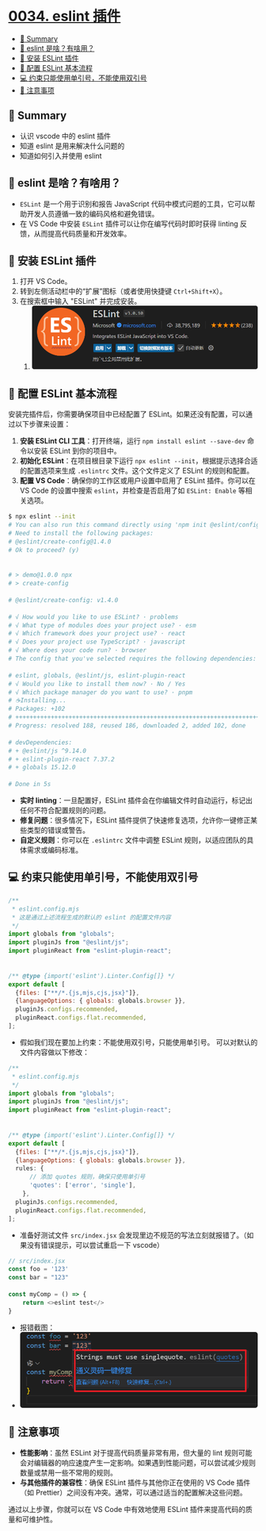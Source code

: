# [0034. eslint 插件](https://github.com/Tdahuyou/react/tree/main/0034.%20eslint%20%E6%8F%92%E4%BB%B6)

<!-- region:toc -->
- [📝 Summary](#-summary)
- [📒 eslint 是啥？有啥用？](#-eslint-是啥有啥用)
- [📒 安装 ESLint 插件](#-安装-eslint-插件)
- [📒 配置 ESLint 基本流程](#-配置-eslint-基本流程)
- [💻 约束只能使用单引号，不能使用双引号](#-约束只能使用单引号不能使用双引号)
- [📒 注意事项](#-注意事项)
<!-- endregion:toc -->

## 📝 Summary

- 认识 vscode 中的 eslint 插件
- 知道 eslint 是用来解决什么问题的
- 知道如何引入并使用 eslint

## 📒 eslint 是啥？有啥用？

- `ESLint` 是一个用于识别和报告 JavaScript 代码中模式问题的工具，它可以帮助开发人员遵循一致的编码风格和避免错误。
- 在 VS Code 中安装 `ESLint` 插件可以让你在编写代码时即时获得 linting 反馈，从而提高代码质量和开发效率。

## 📒 安装 ESLint 插件

1. 打开 VS Code。
2. 转到左侧活动栏中的“扩展”图标（或者使用快捷键 `Ctrl+Shift+X`）。
3. 在搜索框中输入 "ESLint" 并完成安装。
   1. ![](md-imgs/2024-11-06-19-31-29.png)

## 📒 配置 ESLint 基本流程

安装完插件后，你需要确保项目中已经配置了 ESLint。如果还没有配置，可以通过以下步骤来设置：

1. **安装 ESLint CLI 工具**：打开终端，运行 `npm install eslint --save-dev` 命令以安装 ESLint 到你的项目中。
2. **初始化 ESLint**：在项目根目录下运行 `npx eslint --init`，根据提示选择合适的配置选项来生成 `.eslintrc` 文件。这个文件定义了 ESLint 的规则和配置。
3. **配置 VS Code**：确保你的工作区或用户设置中启用了 ESLint 插件。你可以在 VS Code 的设置中搜索 `eslint`，并检查是否启用了如 `ESLint: Enable` 等相关选项。

```bash
$ npx eslint --init
# You can also run this command directly using 'npm init @eslint/config@latest'.
# Need to install the following packages:
# @eslint/create-config@1.4.0
# Ok to proceed? (y)


# > demo@1.0.0 npx
# > create-config

# @eslint/create-config: v1.4.0

# √ How would you like to use ESLint? · problems
# √ What type of modules does your project use? · esm
# √ Which framework does your project use? · react
# √ Does your project use TypeScript? · javascript
# √ Where does your code run? · browser
# The config that you've selected requires the following dependencies:

# eslint, globals, @eslint/js, eslint-plugin-react
# √ Would you like to install them now? · No / Yes
# √ Which package manager do you want to use? · pnpm
# ☕️Installing...
# Packages: +102
# ++++++++++++++++++++++++++++++++++++++++++++++++++++++++++++++++++++++++++++++++++++++++++++++++++++++
# Progress: resolved 188, reused 186, downloaded 2, added 102, done

# devDependencies:
# + @eslint/js ^9.14.0
# + eslint-plugin-react 7.37.2
# + globals 15.12.0

# Done in 5s
```

- **实时 linting**：一旦配置好，ESLint 插件会在你编辑文件时自动运行，标记出任何不符合配置规则的问题。
- **修复问题**：很多情况下，ESLint 插件提供了快速修复选项，允许你一键修正某些类型的错误或警告。
- **自定义规则**：你可以在 `.eslintrc` 文件中调整 ESLint 规则，以适应团队的具体需求或编码标准。

## 💻 约束只能使用单引号，不能使用双引号

```js
/**
 * eslint.config.mjs
 * 这是通过上述流程生成的默认的 eslint 的配置文件内容
 */
import globals from "globals";
import pluginJs from "@eslint/js";
import pluginReact from "eslint-plugin-react";


/** @type {import('eslint').Linter.Config[]} */
export default [
  {files: ["**/*.{js,mjs,cjs,jsx}"]},
  {languageOptions: { globals: globals.browser }},
  pluginJs.configs.recommended,
  pluginReact.configs.flat.recommended,
];
```

- 假如我们现在要加上约束：不能使用双引号，只能使用单引号。
可以对默认的文件内容做以下修改：

```js
/**
 * eslint.config.mjs
 */
import globals from "globals";
import pluginJs from "@eslint/js";
import pluginReact from "eslint-plugin-react";


/** @type {import('eslint').Linter.Config[]} */
export default [
  {files: ["**/*.{js,mjs,cjs,jsx}"]},
  {languageOptions: { globals: globals.browser }},
  rules: {
      // 添加 quotes 规则，确保只使用单引号
      'quotes': ['error', 'single'],
    },
  pluginJs.configs.recommended,
  pluginReact.configs.flat.recommended,
];
```

- 准备好测试文件 `src/index.jsx` 会发现里边不规范的写法立刻就报错了。（如果没有错误提示，可以尝试重启一下 vscode）

```js
// src/index.jsx
const foo = '123'
const bar = "123"

const myComp = () => {
    return <>eslint test</>
}
```

- 报错截图：
- ![](md-imgs/2024-11-06-19-46-26.png)

## 📒 注意事项

- **性能影响**：虽然 ESLint 对于提高代码质量非常有用，但大量的 lint 规则可能会对编辑器的响应速度产生一定影响。如果遇到性能问题，可以尝试减少规则数量或禁用一些不常用的规则。
- **与其他插件的兼容性**：确保 ESLint 插件与其他你正在使用的 VS Code 插件（如 Prettier）之间没有冲突。通常，可以通过适当的配置解决这些问题。

通过以上步骤，你就可以在 VS Code 中有效地使用 ESLint 插件来提高代码的质量和可维护性。